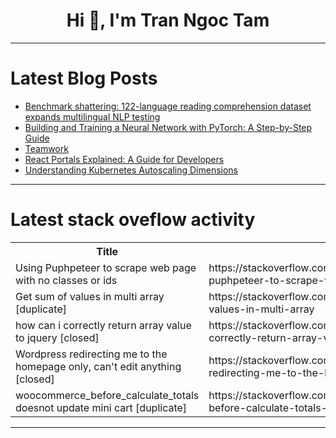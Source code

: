 <h1 align="center">Hi 👋, I'm Tran Ngoc Tam</h1>

---

# Latest Blog Posts 
<!-- BLOG-POST-LIST:START -->
- [Benchmark shattering: 122-language reading comprehension dataset expands multilingual NLP testing](https://dev.to/mikeyoung44/benchmark-shattering-122-language-reading-comprehension-dataset-expands-multilingual-nlp-testing-274g)
- [Building and Training a Neural Network with PyTorch: A Step-by-Step Guide](https://dev.to/chibueze/building-and-training-a-neural-network-with-pytorch-a-step-by-step-guide-o52)
- [Teamwork](https://dev.to/techstuff/teamwork-2lb2)
- [React Portals Explained: A Guide for Developers](https://dev.to/anagha_gn_e3e7db403e6f6c9/unleashing-the-power-of-vyuh-building-scalable-flutter-apps-with-ease-2bg4)
- [Understanding Kubernetes Autoscaling Dimensions](https://dev.to/buzzgk/understanding-kubernetes-autoscaling-dimensions-4ica)
<!-- BLOG-POST-LIST:END -->

---

# Latest stack oveflow activity
<table>
  <tr><th>Title</th><th>Link</th></tr>
  <!-- STACKOVERFLOW:START --><tr><td>Using Puphpeteer to scrape web page with no classes or ids</td><td>https://stackoverflow.com/questions/78796912/using-puphpeteer-to-scrape-web-page-with-no-classes-or-ids</td></tr><tr><td>Get sum of values in multi array [duplicate]</td><td>https://stackoverflow.com/questions/78796848/get-sum-of-values-in-multi-array</td></tr><tr><td>how can i correctly return array value to jquery [closed]</td><td>https://stackoverflow.com/questions/78796776/how-can-i-correctly-return-array-value-to-jquery</td></tr><tr><td>Wordpress redirecting me to the homepage only, can&#39;t edit anything [closed]</td><td>https://stackoverflow.com/questions/78796580/wordpress-redirecting-me-to-the-homepage-only-cant-edit-anything</td></tr><tr><td>woocommerce_before_calculate_totals doesnot update mini cart [duplicate]</td><td>https://stackoverflow.com/questions/78796209/woocommerce-before-calculate-totals-doesnot-update-mini-cart</td></tr><!-- STACKOVERFLOW:END -->
</table>

---


